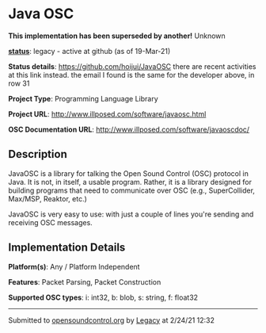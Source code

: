 # Java OSC

**This implementation has been superseded by another!**
Unknown

**[status](../implementation-status.html)**: legacy - active at github (as of 19-Mar-21)

**Status details**: 
https://github.com/hoijui/JavaOSC there are recent activities at this link instead. the email I found is the same for the developer above, in row 31

**Project Type**: Programming Language Library

**Project URL**: <http://www.illposed.com/software/javaosc.html>

**OSC Documentation URL**: <http://www.illposed.com/software/javaoscdoc/>

## Description

JavaOSC is a library for talking the Open Sound Control (OSC) protocol in Java. It is not, in itself, a usable program. Rather, it is a library designed for building programs that need to communicate over OSC (e.g., SuperCollider, Max/MSP, Reaktor, etc.) <p> JavaOSC is very easy to use: with just a couple of lines you're sending and receiving OSC messages.

## Implementation Details

**Platform(s)**: Any / Platform Independent

**Features**: Packet Parsing, Packet Construction

**Supported OSC types**: i: int32, b: blob, s: string, f: float32

---
Submitted to [opensoundcontrol.org](https://opensoundcontrol.org) by [Legacy](https://web.archive.org) at 2/24/21 12:32
